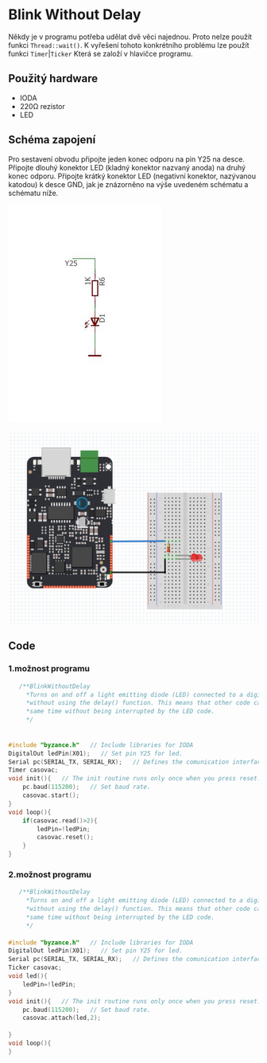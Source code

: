 # Blink Without Delay

Někdy je v programu potřeba udělat dvě věci najednou. Proto nelze použít funkci `Thread::wait()`. K vyřešení tohoto konkrétního problému lze použít funkci `Timer`\|`Ticker` Která se založí v hlavičce programu.

## Použitý hardware

* IODA
* 220Ω rezistor
* LED

## Schéma zapojení

Pro sestavení obvodu připojte jeden konec odporu na pin Y25 na desce. Připojte dlouhý konektor LED \(kladný konektor nazvaný anoda\) na druhý konec odporu. Připojte krátký konektor LED \(negativní konektor, nazývanou katodou\) k desce GND, jak je znázorněno na výše uvedeném schématu a schématu níže.

![](../../../.gitbook/assets/aread-page-001%20%281%29.jpg)

![](../../../.gitbook/assets/fade-fritzing%20%282%29.PNG)

## Code

### 1.možnost programu

```cpp
   /**BlinkWithoutDelay
     *Turns on and off a light emitting diode (LED) connected to a digital pin,
     *without using the delay() function. This means that other code can run at the
     *same time without being interrupted by the LED code.
     */


#include "byzance.h"   // Include libraries for IODA
DigitalOut ledPin(X01);   // Set pin Y25 for led.
Serial pc(SERIAL_TX, SERIAL_RX);   // Defines the comunication interface if the serial line , SPI, CAN is needen in the program.
Timer casovac;
void init(){   // The init routine runs only once when you press reset.
    pc.baud(115200);   // Set baud rate.
    casovac.start();
}
void loop(){
    if(casovac.read()>2){
        ledPin=!ledPin;
        casovac.reset();
    }
}
```



### 2.možnost programu

```cpp
   /**BlinkWithoutDelay
     *Turns on and off a light emitting diode (LED) connected to a digital pin,
     *without using the delay() function. This means that other code can run at the
     *same time without being interrupted by the LED code.
     */

#include "byzance.h"   // Include libraries for IODA
DigitalOut ledPin(X01);   // Set pin Y25 for led.
Serial pc(SERIAL_TX, SERIAL_RX);   // Defines the comunication interface if the serial line , SPI, CAN is needen in the program.
Ticker casovac;
void led(){
    ledPin=!ledPin;
}
void init(){   // The init routine runs only once when you press reset.
    pc.baud(115200);   // Set baud rate.
    casovac.attach(led,2);

}
void loop(){
}
```

